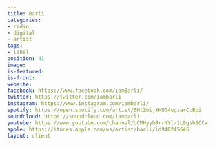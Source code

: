 ```yaml
---
title: Barli
categories:
- radio
- digital
- artist
tags:
- label
position: 41
image: 
is-featured: 
is-front: 
website: 
facebook: https://www.facebook.com/iamBarli/
twitter: https://twitter.com/iambarli
instagram: https://www.instagram.com/iambarli/
spotify: https://open.spotify.com/artist/6HtZmijXHUG4ugzarCcBpi
soundcloud: https://soundcloud.com/iambarli
youtube: https://www.youtube.com/channel/UCMHyyh8rrNYl-1L9gsbSCCw
apple: https://itunes.apple.com/us/artist/barli/id948245645
layout: client
---
```


